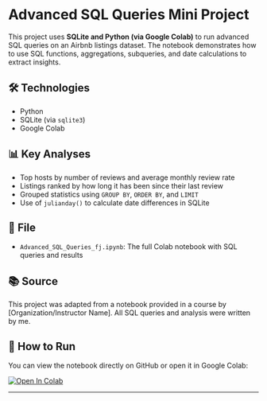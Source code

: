 # Advanced SQL Queries Mini Project

This project uses **SQLite and Python (via Google Colab)** to run advanced SQL queries on an Airbnb listings dataset. The notebook demonstrates how to use SQL functions, aggregations, subqueries, and date calculations to extract insights.

## 🛠️ Technologies

- Python
- SQLite (via `sqlite3`)
- Google Colab

## 📊 Key Analyses

- Top hosts by number of reviews and average monthly review rate
- Listings ranked by how long it has been since their last review
- Grouped statistics using `GROUP BY`, `ORDER BY`, and `LIMIT`
- Use of `julianday()` to calculate date differences in SQLite

## 📁 File

- `Advanced_SQL_Queries_fj.ipynb`: The full Colab notebook with SQL queries and results

## 📚 Source

This project was adapted from a notebook provided in a course by [Organization/Instructor Name]. All SQL queries and analysis were written by me.

## 🚀 How to Run

You can view the notebook directly on GitHub or open it in Google Colab:

[![Open In Colab](https://colab.research.google.com/assets/colab-badge.svg)](https://colab.research.google.com/github/farnazjmo/Advanced-SQL-Queries-Project/blob/main/Advanced_SQL_Queries_fj.ipynb)

---
